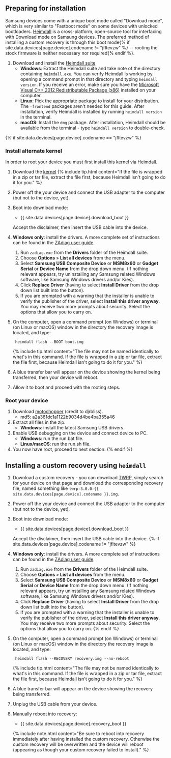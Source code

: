 ## Preparing for installation

Samsung devices come with a unique boot mode called "Download mode", which is very similar to "Fastboot mode" on some devices with unlocked bootloaders.
[Heimdall](http://www.glassechidna.com.au/products/heimdall/) is a cross-platform, open-source tool for interfacing with Download mode on Samsung devices.
The preferred method of installing a custom recovery is through this boot mode{% if site.data.devices[page.device].codename != "jfltevzw" %} -- rooting the stock firmware is neither necessary nor required{% endif %}.

1. Download and install the [Heimdall suite](http://glassechidna.com.au/heimdall/#downloads)
    * **Windows**: Extract the Heimdall suite and take note of the directory containing `heimdall.exe`. You can verify Heimdall is working by opening a command
    prompt in that directory and typing `heimdall version`. If you receive an error, make sure you have the 
    [Microsoft Visual C++ 2012 Redistributable Package (x86)](https://www.microsoft.com/en-us/download/details.aspx?id=30679) installed on your computer.
    * **Linux**: Pick the appropriate package to install for your distribution. The `-frontend` packages aren't needed for this guide. After installation,
    verify Heimdall is installed by running `heimdall version` in the terminal.
    * **macOS**: Install the `dmg` package. After installation, Heimdall should be available from the terminal - type `heimdall version` to double-check.

{% if site.data.devices[page.device].codename == "jfltevzw" %}
### Install alternate kernel

In order to root your device you must first install this kernel via Heimdall.

1. Download the [kernel](https://www.androidfilehost.com/?fid=745425885120732538)
    {% include tip.html content="If the file is wrapped in a zip or tar file, extract the file first, because Heimdall isn't going to do it for you." %}
2. Power off the your device and connect the USB adapter to the computer (but not to the device, yet).
3. Boot into download mode:

    * {{ site.data.devices[page.device].download_boot }}

    Accept the disclaimer, then insert the USB cable into the device.
4. **Windows only**: install the drivers. A more complete set of instructions can be found in the [ZAdiag user guide](https://github.com/pbatard/libwdi/wiki/Zadig).
    1. Run `zadiag.exe` from the **Drivers** folder of the Heimdall suite.
    2. Choose **Options** &raquo; **List all devices** from the menu.
    3. Select **Samsung USB Composite Device** or **MSM8x60** or **Gadget Serial** or **Device Name** from the drop down menu. (If nothing relevant appears, try uninstalling any Samsung related Windows software, like Samsung Windows drivers and/or Kies).
    4. Click **Replace Driver** (having to select **Install Driver** from the drop down list built into the button).
    5. If you are prompted with a warning that the installer is unable to verify the publisher of the driver, select **Install this driver anyway**. You may receive two more prompts about security. Select the options that allow you to carry on.
5. On the computer, open a command prompt (on Windows) or terminal (on Linux or macOS) window in the directory the recovery image is located, and type:

        heimdall flash --BOOT boot.img

    {% include tip.html content="The file may not be named identically to what's in this command. If the file is wrapped in a zip or tar file, extract the file first, because Heimdall isn't going to do it for you." %}
6. A blue transfer bar will appear on the device showing the kernel being transferred, then your device will reboot.
7. Allow it to boot and proceed with the rooting steps.

### Root your device

1. Download [motochopper](https://www.androidfilehost.com/?fid=24052804347757453) (credit to djrbliss).
   * md5: a2a361dc1a1122b9034d4be4ba355a46
2. Extract all files in the zip.
   * **Windows**: install the latest Samsung USB drivers.
3. Enable USB debugging on the device and connect device to PC.
   * **Windows**: run the run.bat file.
   * **Linux/macOS**: run the run.sh file.
4. You now have root, proceed to next section.
{% endif %}

## Installing a custom recovery using `heimdall`

1. Download a custom recovery - you can download [TWRP](https://twrp.me/Devices/), simply search for your device on that page and download the corresponding
    recovery file, named something like `twrp-3.0.0-{{ site.data.devices[page.device].codename }}.img`.
2. Power off the your device and connect the USB adapter to the computer (but not to the device, yet).
3. Boot into download mode:

    * {{ site.data.devices[page.device].download_boot }}

    Accept the disclaimer, then insert the USB cable into the device.
{% if site.data.devices[page.device].codename != "jfltevzw" %}
4. **Windows only**: install the drivers. A more complete set of instructions can be found in the [ZAdiag user guide](https://github.com/pbatard/libwdi/wiki/Zadig).
    1. Run `zadiag.exe` from the **Drivers** folder of the Heimdall suite.
    2. Choose **Options** &raquo; **List all devices** from the menu.
    3. Select **Samsung USB Composite Device** or **MSM8x60** or **Gadget Serial** or **Device Name** from the drop down menu. (If nothing relevant appears, try uninstalling any Samsung related Windows software, like Samsung Windows drivers and/or Kies).
    4. Click **Replace Driver** (having to select **Install Driver** from the drop down list built into the button).
    5. If you are prompted with a warning that the installer is unable to verify the publisher of the driver, select **Install this driver anyway**. You may receive two more prompts about security. Select the options that allow you to carry on.
{% endif %}
5. On the computer, open a command prompt (on Windows) or terminal (on Linux or macOS) window in the directory the recovery image is located, and type:

        heimdall flash --RECOVERY recovery.img --no-reboot

    {% include tip.html content="The file may not be named identically to what's in this command. If the file is wrapped in a zip or tar file, extract the file first, because Heimdall isn't going to do it for you." %}
6. A blue transfer bar will appear on the device showing the recovery being transferred.
7. Unplug the USB cable from your device.
8. Manually reboot into recovery:
    * {{ site.data.devices[page.device].recovery_boot }}

    {% include note.html content="Be sure to reboot into recovery immediately after having installed the custom recovery. Otherwise the custom recovery will be overwritten and the device will reboot (appearing as though your custom recovery failed to install)." %}
